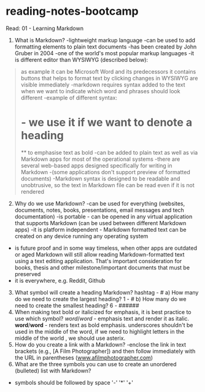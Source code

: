 # reading-notes-bootcamp
Read: 01 - Learning Markdown
1. What is Markdown?
-lightweight markup language
-can be used to add formatting elements to plain text documents
-has been created by John Gruber in 2004
-one of the world's most popular markup languages
-it is different editor than WYSIWYG (described below):
  >as example it can be Microsoft Word and its predecessors
  >it contains buttons that helps to format text by clicking
  >changes in WYSIWYG are visible immediately
-markdown requires syntax added to the text when we want to indicate which word and phrases should look different
-example of different syntax:
  ># - we use it if we want to denote a heading
  >** to emphasise text as bold
-can be added to plain text as well as via Markdown apps for most of the operational systems 
-there are several web-based apps designed specifically for writing in Markdown 
-(some applications don't support preview of formatted documents)
-Markdown syntax is designed to be readable and unobtrusive, so the text in Markdown file can be read even if it is not rendered
2. Why do we use Markdown?
-can be used for everything (websites, documents, notes, books, presentations, email messages and tech documentation)
-is portable - can be opened in any virtual application that supports Markdown (can be used between different Markdown apps)
-it is platform independent - Markdown formatted text can be created on any device running any operating system
- is future proof and in some way timeless, when other apps are outdated or aged Markdown will still allow reading Markdown-formatted text using a text editing application. That's important consideration for books, thesis and other milestone/important documents that must be preserved
- it is everywhere, e.g. Reddit, Github
3. What symbol will create a heading Markdown?
hashtag - #
  a) How many do we need to create the largest heading?
1 - #
  b) How many do we need to create the smallest heading?
6 - ######
4. When making text bold or italicized for emphasis, it is best practice to use which symbol?
*word*/_word_ - emphasis text and render it as italic.
**word**/__word__ - renders text as bold emphasis. 
underscores shouldn't be used in the middle of the word, if we need to highlight letters in the middle of the world , we should use asterix.
5. How do you create a link with a Markdown?
-enclose the link in text brackets (e.g., [A Film Photographer]) and then follow immediately with the URL in parentheses (www.afilmphotographer.com)
6. What are the three symbols you can use to create an unordered (bulleted) list with Markdown?
- symbols should be followed by space
'-'
'*'
'+'

